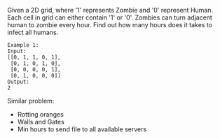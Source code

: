 Given a 2D grid, where '1' represents Zombie and '0' represent Human. Each cell in grid can either contain '1' or '0'. 
Zombies can turn adjacent human to zombie every hour. Find out how many hours does it takes to infect all humans.

```
Example 1:
Input:
[[0, 1, 1, 0, 1],
 [0, 1, 0, 1, 0],
 [0, 0, 0, 0, 1],
 [0, 1, 0, 0, 0]]
Output: 
2
```
Similar problem:
* Rotting oranges
* Walls and Gates
* Min hours to send file to all available servers
